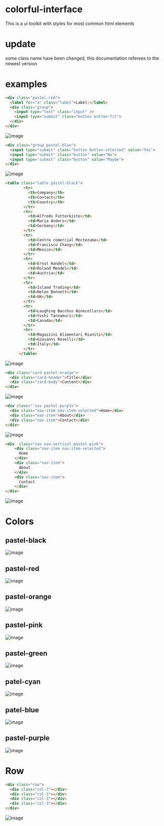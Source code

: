 # colorful-interface

This is a ui toolkit with styles for most common html elements

# update
some class name have been changed, this documentation referees to the newest version

# examples

```html
<div class="pastel-red">
  <label for="a" class="label">Label:</label>
  <div class="group">
    <input type="text" class="input" />
    <input type="submit" class="button button-fit">
  </div>
</div>
```
![image](https://user-images.githubusercontent.com/66787043/171952151-c6aed7e4-3b83-4c28-a66e-3af0b25c8fd4.png)

```html
<div class="group pastel-blue">
  <input type="submit" class="button button-selected" value="Yes">
  <input type="submit" class="button" value="No">
  <input type="submit" class="button" value="Maybe">
</div>
```
![image](https://user-images.githubusercontent.com/66787043/171952428-0f8013fb-8217-4b6d-bb40-c27b9d4d0282.png)
```html
<table class="table pastel-black">
        <tr>
          <th>Company</th>
          <th>Contact</th>
          <th>Country</th>
        </tr>
        <tr>
          <td>Alfreds Futterkiste</td>
          <td>Maria Anders</td>
          <td>Germany</td>
        </tr>
        <tr>
          <td>Centro comercial Moctezuma</td>
          <td>Francisco Chang</td>
          <td>Mexico</td>
        </tr>
        <tr>
          <td>Ernst Handel</td>
          <td>Roland Mendel</td>
          <td>Austria</td>
        </tr>
        <tr>
          <td>Island Trading</td>
          <td>Helen Bennett</td>
          <td>UK</td>
        </tr>
        <tr>
          <td>Laughing Bacchus Winecellars</td>
          <td>Yoshi Tannamuri</td>
          <td>Canada</td>
        </tr>
        <tr>
          <td>Magazzini Alimentari Riuniti</td>
          <td>Giovanni Rovelli</td>
          <td>Italy</td>
        </tr>
      </table>
```
![image](https://user-images.githubusercontent.com/66787043/171952521-6ae97088-d003-40d2-a115-257d1995cc54.png)
```html
<div class="card pastel-orange">
  <div class="card-header">Title</div>
  <div class="card-body">Content</div>
</div>
```
![image](https://user-images.githubusercontent.com/66787043/171952722-040eaa48-b4d3-4028-8220-4e3a751a3f3b.png)
```html
<div class="`nav pastel-purple">
  <div class="nav-item nav-item-selected">Home</div>
  <div class="nav-item">About</div>
  <div class="nav-item">Contact</div>
</div>
```
![image](https://user-images.githubusercontent.com/66787043/171952861-288bfb62-e68a-4ba3-b712-caa986b1b549.png)
```html
<div  class="nav nav-vertical pastel-pink">
    <div class="nav-item nav-item-selected">
      Home
    </div>
    <div class="nav-item">
      About
    </div>
    <div class="nav-item">
      Contact
    </div>
</div>
```
![image](https://user-images.githubusercontent.com/66787043/171953015-b1bf05cf-5e43-4b29-bb17-393525357cba.png)
# Colors
## pastel-black
![image](https://user-images.githubusercontent.com/66787043/171999155-6be384dd-8583-4ec2-9771-e58b04283ac1.png)
## pastel-red
![image](https://user-images.githubusercontent.com/66787043/171999166-05304858-88ff-4832-be2c-dc53072c5641.png)
## pastel-orange
![image](https://user-images.githubusercontent.com/66787043/171999175-d1d8c7be-2640-4d68-ae74-ccb30f5272a1.png)
## pastel-pink
![image](https://user-images.githubusercontent.com/66787043/171999188-3164338c-eca0-4e5a-b7be-a56778093223.png)
## pastel-green
![image](https://user-images.githubusercontent.com/66787043/171999245-d44991aa-af87-469f-8da0-647145407425.png)
## patel-cyan
![image](https://user-images.githubusercontent.com/66787043/171999256-d2638722-c884-460f-a39f-22e5ace1d43f.png)
## patel-blue
![image](https://user-images.githubusercontent.com/66787043/171999201-662b9dcb-30f1-4e5c-a482-54c2f1407fec.png)
## pastel-purple
![image](https://user-images.githubusercontent.com/66787043/171999218-f02a4429-a098-4a20-90b5-58728cba3c67.png)
# Row
```html
<div class="row">
  <div class="col-3"></div>
  <div class="col-3"></div>
  <div class="col-3"></div>
  <div class="col-3"></div>
</div>
```
![image](https://user-images.githubusercontent.com/66787043/171952179-a3e878d0-223e-4398-85f1-3ac10b27e61a.png)
